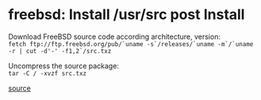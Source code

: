 # freebsd: Install /usr/src post Install

Download FreeBSD source code according architecture, version:  
``fetch ftp://ftp.freebsd.org/pub/`uname -s`/releases/`uname -m`/`uname -r | cut -d'-' -f1,2`/src.txz``

Uncompress the source package:  
``tar -C / -xvzf src.txz``

[source](https://nanxiao.gitbooks.io/freebsd-101-hacks/content/posts/install-source-code.html)